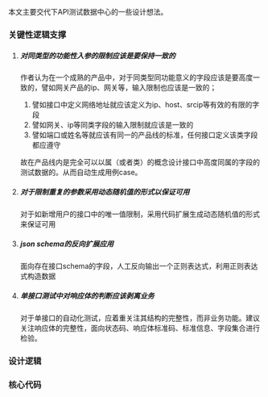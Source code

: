 本文主要交代下API测试数据中心的一些设计想法。

### 关键性逻辑支撑

1. ##### 对同类型的功能性入参的限制应该是要保持一致的

   作者认为在一个成熟的产品中，对于同类型同功能意义的字段应该是要高度一致的，譬如网关产品的ip、网关等，输入限制也应该是一致的；

   1. 譬如接口中定义网络地址就应该定义为ip、host、srcip等有效的有限的字段
   2. 譬如网关、ip等同类字段的输入限制就应该是一致的
   3. 譬如端口或姓名等就应该有同一的产品线的标准，任何接口定义该类字段都应遵守

   故在产品线内是完全可以以属（或者类）的概念设计接口中高度同属的字段的测试数据的。从而自动生成用例case。
   

2. ##### 对于限制重复的参数采用动态随机值的形式以保证可用

   对于如新增用户的接口中的唯一值限制，采用代码扩展生成动态随机值的形式来保证可用
   

3. #####  json schema的反向扩展应用

   面向存在接口schema的字段，人工反向输出一个正则表达式，利用正则表达式构造数据
   

4. ##### 单接口测试中对响应体的判断应该剥离业务

   对于单接口的自动化测试，应着重关注其结构的完整性，而非业务功能。建议关注响应体的完整性，面向状态码、响应体标准码、标准信息、字段集合进行检验。



### 设计逻辑





### 核心代码